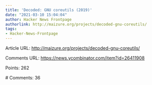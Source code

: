 ```yaml
---
title: 'Decoded: GNU coreutils (2019)'
date: "2021-03-10 15:04:04"
author: Hacker News Frontpage
authorlink: http://maizure.org/projects/decoded-gnu-coreutils/
tags:
- Hacker-News-Frontpage
---
```


<p>Article URL: <a href="http://maizure.org/projects/decoded-gnu-coreutils/">http://maizure.org/projects/decoded-gnu-coreutils/</a></p>
<p>Comments URL: <a href="https://news.ycombinator.com/item?id=26411908">https://news.ycombinator.com/item?id=26411908</a></p>
<p>Points: 262</p>
<p># Comments: 36</p>
